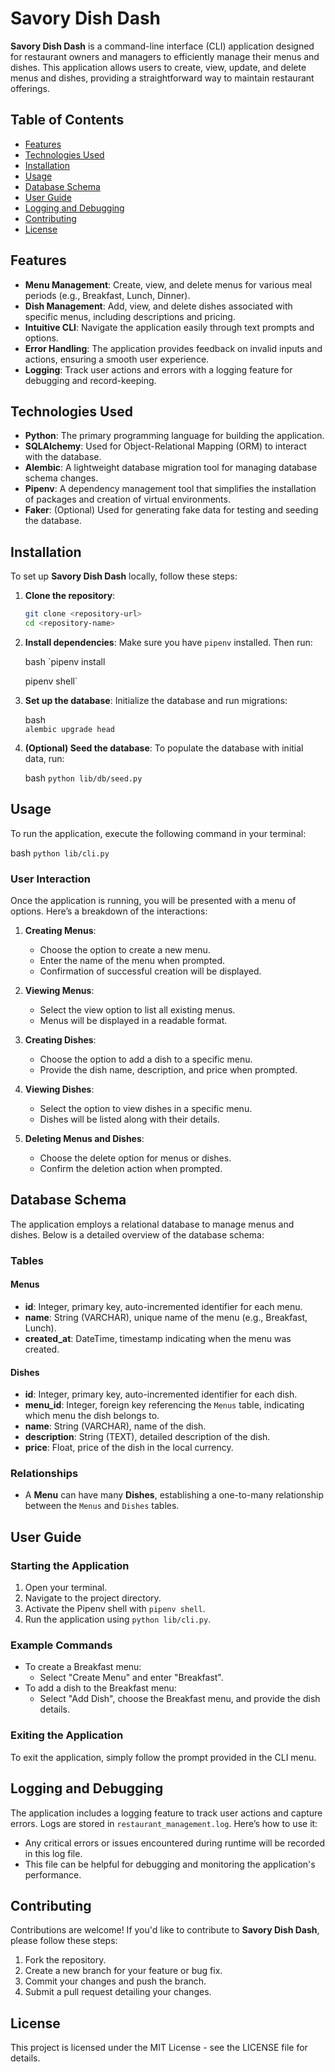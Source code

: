 # Savory Dish Dash

**Savory Dish Dash** is a command-line interface (CLI) application designed for restaurant owners and managers to efficiently manage their menus and dishes. This application allows users to create, view, update, and delete menus and dishes, providing a straightforward way to maintain restaurant offerings.

## Table of Contents
- [Features](#features)
- [Technologies Used](#technologies-used)
- [Installation](#installation)
- [Usage](#usage)
- [Database Schema](#database-schema)
- [User Guide](#user-guide)
- [Logging and Debugging](#logging-and-debugging)
- [Contributing](#contributing)
- [License](#license)

## Features
- **Menu Management**: Create, view, and delete menus for various meal periods (e.g., Breakfast, Lunch, Dinner).
- **Dish Management**: Add, view, and delete dishes associated with specific menus, including descriptions and pricing.
- **Intuitive CLI**: Navigate the application easily through text prompts and options.
- **Error Handling**: The application provides feedback on invalid inputs and actions, ensuring a smooth user experience.
- **Logging**: Track user actions and errors with a logging feature for debugging and record-keeping.

## Technologies Used
- **Python**: The primary programming language for building the application.
- **SQLAlchemy**: Used for Object-Relational Mapping (ORM) to interact with the database.
- **Alembic**: A lightweight database migration tool for managing database schema changes.
- **Pipenv**: A dependency management tool that simplifies the installation of packages and creation of virtual environments.
- **Faker**: (Optional) Used for generating fake data for testing and seeding the database.

## Installation
To set up **Savory Dish Dash** locally, follow these steps:

1. **Clone the repository**:
   ```bash
   git clone <repository-url>
   cd <repository-name>

2.  **Install dependencies**: Make sure you have `pipenv` installed. Then run:
    
    bash 
    `pipenv install
    
    pipenv shell` 
    
3.  **Set up the database**: Initialize the database and run migrations:
    
    bash    
    `alembic upgrade head` 
    
4.  **(Optional) Seed the database**: To populate the database with initial data, run:
    
    bash
     `python lib/db/seed.py` 
    

## Usage

To run the application, execute the following command in your terminal:

bash
`python lib/cli.py` 

### User Interaction

Once the application is running, you will be presented with a menu of options. Here’s a breakdown of the interactions:

1.  **Creating Menus**:
    
    -   Choose the option to create a new menu.
    -   Enter the name of the menu when prompted.
    -   Confirmation of successful creation will be displayed.
2.  **Viewing Menus**:
    
    -   Select the view option to list all existing menus.
    -   Menus will be displayed in a readable format.
3.  **Creating Dishes**:
    
    -   Choose the option to add a dish to a specific menu.
    -   Provide the dish name, description, and price when prompted.
4.  **Viewing Dishes**:
    
    -   Select the option to view dishes in a specific menu.
    -   Dishes will be listed along with their details.
5.  **Deleting Menus and Dishes**:
    
    -   Choose the delete option for menus or dishes.
    -   Confirm the deletion action when prompted.

## Database Schema

The application employs a relational database to manage menus and dishes. Below is a detailed overview of the database schema:

### Tables

#### Menus

-   **id**: Integer, primary key, auto-incremented identifier for each menu.
-   **name**: String (VARCHAR), unique name of the menu (e.g., Breakfast, Lunch).
-   **created_at**: DateTime, timestamp indicating when the menu was created.

#### Dishes

-   **id**: Integer, primary key, auto-incremented identifier for each dish.
-   **menu_id**: Integer, foreign key referencing the `Menus` table, indicating which menu the dish belongs to.
-   **name**: String (VARCHAR), name of the dish.
-   **description**: String (TEXT), detailed description of the dish.
-   **price**: Float, price of the dish in the local currency.

### Relationships

-   A **Menu** can have many **Dishes**, establishing a one-to-many relationship between the `Menus` and `Dishes` tables.

## User Guide

### Starting the Application

1.  Open your terminal.
2.  Navigate to the project directory.
3.  Activate the Pipenv shell with `pipenv shell`.
4.  Run the application using `python lib/cli.py`.

### Example Commands

-   To create a Breakfast menu:
    -   Select "Create Menu" and enter "Breakfast".
-   To add a dish to the Breakfast menu:
    -   Select "Add Dish", choose the Breakfast menu, and provide the dish details.

### Exiting the Application

To exit the application, simply follow the prompt provided in the CLI menu.

## Logging and Debugging

The application includes a logging feature to track user actions and capture errors. Logs are stored in `restaurant_management.log`. Here’s how to use it:

-   Any critical errors or issues encountered during runtime will be recorded in this log file.
-   This file can be helpful for debugging and monitoring the application's performance.

## Contributing

Contributions are welcome! If you'd like to contribute to **Savory Dish Dash**, please follow these steps:

1.  Fork the repository.
2.  Create a new branch for your feature or bug fix.
3.  Commit your changes and push the branch.
4.  Submit a pull request detailing your changes.

## License

This project is licensed under the MIT License - see the LICENSE file for details.